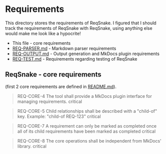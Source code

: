 # Requirements

This directory stores the requirements of ReqSnake. I figured that I should track the requirements of ReqSnake with ReqSnake, using anything else would make me look like a hypocrite!

- This file - core requirements
- [REQ-PARSER.md](./REQ-PARSER.md) - Markdown parser requirements
- [REQ-OUTPUT.md](./REQ-OUTPUT.md) - Output generation and MkDocs plugin requirements
- [REQ-TEST.md](./REQ-TEST.md) - Requirements regarding testing of ReqSnake

## ReqSnake - core requirements

(first 2 core requirements are defined in [README.md](../README.md)).

> REQ-CORE-4
> The tool shall provide a MkDocs plugin interface for managing requirements.
> critical

> REQ-CORE-5
> Child relationships shall be described with a "child-of" key. Example: "child-of REQ-123"
> critical

> REQ-CORE-7
> A requirement can only be marked as completed once all of its child requirements have been marked as completed
> critical

> REQ-CORE-8
> The core operations shall be independent from MkDocs' library.
> critical